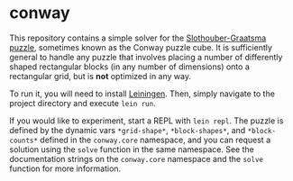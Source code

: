 # conway

This repository contains a simple solver for the [Slothouber-Graatsma puzzle](http://mathworld.wolfram.com/Slothouber-GraatsmaPuzzle.html), sometimes known as the Conway puzzle cube. It is sufficiently general to handle any puzzle that involves placing a number of differently shaped rectangular blocks (in any number of dimensions) onto a rectangular grid, but is **not** optimized in any way.

To run it, you will need to install [Leiningen](http://leiningen.org/). Then, simply navigate to the project directory and execute `lein run`.

If you would like to experiment, start a REPL with `lein repl`. The puzzle is defined by the dynamic vars `*grid-shape*`, `*block-shapes*`, and `*block-counts*` defined in the `conway.core` namespace, and you can request a solution using the `solve` function in the same namespace. See the documentation strings on the `conway.core` namespace and the `solve` function for more information.
